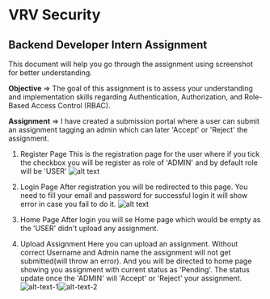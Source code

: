 
# VRV Security

## Backend Developer Intern Assignment

This document will help you go through the assignment using screenshot for better understanding.

**Objective** => The goal of this assignment is to assess your understanding and implementation skills regarding Authentication, Authorization, and Role-Based Access Control (RBAC).

**Assignment** => I have created a submission portal where a user can submit an assignment tagging an admin which can later 'Accept' or 'Reject' the assignment.

 1. Register Page
    This is the registration page for the user where if you tick the checkbox you will be register as role of 'ADMIN' and by default role will be 'USER'
    ![alt text](<Screenshot 2024-12-04 at 5.00.32 PM.png>)

 2. Login Page
    After registration you will be redirected to this page. You need to fill your email and password for successful login it will show error in case you fail to do it.
    ![alt text](<Screenshot 2024-12-04 at 5.06.10 PM.png>)

 3. Home Page
    After login you will se Home page which would be empty as the 'USER' didn't upload any assignment.

 4. Upload Assignment
    Here you can upload an assignment. Without correct Username and Admin name the assignment will not get submitted(will throw an error). And you will be directed to home page showing you assignment with current status as 'Pending'. The status update once the 'ADMIN' will 'Accept' or 'Reject' your assignment.
    ![alt-text-1](<Screenshot 2024-12-04 at 5.18.49 PM.png>)![alt-text-2](<Screenshot 2024-12-04 at 5.19.00 PM.png>)
